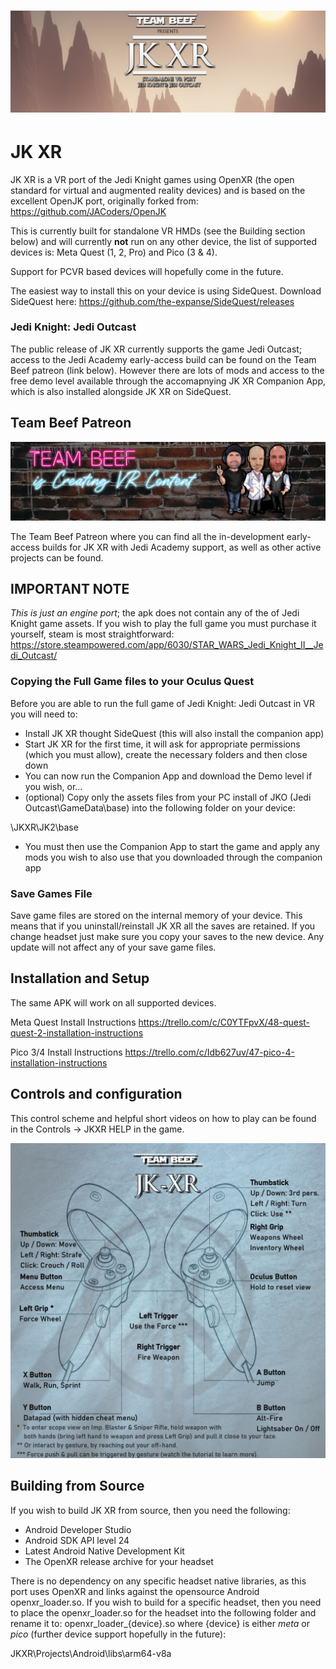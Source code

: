 ![JKXR Banner](https://github.com/DrBeef/JKXR/blob/main/assets/JKXRGithub.jpg)
===

# JK XR

JK XR is a VR port of the Jedi Knight games using OpenXR (the open standard for virtual and augmented reality devices) and is based on the excellent OpenJK port, originally forked from: https://github.com/JACoders/OpenJK

This is currently built for standalone VR HMDs (see the Building section below) and will currently **not** run on any other device, the list of supported devices is: Meta Quest (1, 2, Pro) and Pico (3 & 4).

Support for PCVR based devices will hopefully come in the future.

The easiest way to install this on your device is using SideQuest. Download SideQuest here:
https://github.com/the-expanse/SideQuest/releases



### Jedi Knight: Jedi Outcast

The public release of JK XR currently supports the game Jedi Outcast; access to the Jedi Academy early-access build can be found on the Team Beef patreon (link below). However there are lots of mods and access to the free demo level available through the accomapnying JK XR Companion App, which is also installed alongside JK XR on SideQuest.



## Team Beef Patreon
[![Team Beef Patreon](https://github.com/DrBeef/JKXR/blob/main/assets/PatreonBanner.jpg)](https://www.patreon.com/teambeef)

The Team Beef Patreon where you can find all the in-development early-access builds for JK XR with Jedi Academy support, as well as other active projects can be found.



## IMPORTANT NOTE


*This is just an engine port*; the apk does not contain any of the of Jedi Knight game assets. If you wish to play the full game you must purchase it yourself, steam is most straightforward:  https://store.steampowered.com/app/6030/STAR_WARS_Jedi_Knight_II__Jedi_Outcast/



### Copying the Full Game files to your Oculus Quest

Before you are able to run the full game of Jedi Knight: Jedi Outcast in VR you will need to:

- Install JK XR thought SideQuest (this will also install the companion app)
- Start JK XR for the first time, it will ask for appropriate permissions (which you must allow), create the necessary folders and then close down
- You can now run the Companion App and download the Demo level if you wish, or...
- (optional) Copy only the assets files from your PC install of JKO (Jedi Outcast\GameData\base) into the following folder on your device:

\JKXR\JK2\base

- You must then use the Companion App to start the game and apply any mods you wish to also use that you downloaded through the companion app



### Save Games File

Save game files are stored on the internal memory of your device. This means that if you uninstall/reinstall JK XR all the saves are retained. If you change headset just make sure you copy your saves to the new device.
Any update will not affect any of your save game files.



## Installation and Setup

The same APK will work on all supported devices.

Meta Quest Install Instructions
https://trello.com/c/C0YTFpvX/48-quest-quest-2-installation-instructions

Pico 3/4 Install Instructions
https://trello.com/c/Idb627uv/47-pico-4-installation-instructions



## Controls and configuration

This control scheme and helpful short videos on how to play can be found in the Controls -> JKXR HELP in the game.

![Control Scheme](https://github.com/DrBeef/JKXR/blob/main/z_vr_assets_base/gfx/menus/control_scheme.jpg)


## Building from Source

If you wish to build JK XR from source, then you need the following:

* Android Developer Studio
* Android SDK API level 24
* Latest Android Native Development Kit
* The OpenXR release archive for your headset

There is no dependency on any specific headset native libraries, as this port uses OpenXR and links against the opensource Android openxr_loader.so. If you wish to build for a specific headset, then you need to place the openxr_loader.so for the headset into the following folder and rename it to:  openxr_loader_{device}.so  where {device} is either *meta* or *pico* (further device support hopefully in the future):

JKXR\Projects\Android\libs\arm64-v8a
